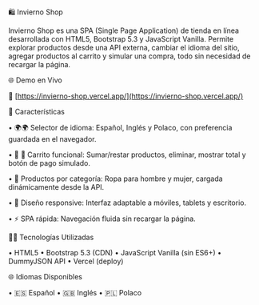  🛍️ Invierno Shop 

Invierno Shop es una SPA (Single Page Application) de tienda en línea desarrollada con HTML5, Bootstrap 5.3 y JavaScript Vanilla. Permite explorar productos desde una API externa, cambiar el idioma del sitio, agregar productos al carrito y simular una compra, todo sin necesidad de recargar la página.

 🌐 Demo en Vivo

🔗 [https://invierno-shop.vercel.app/](https://invierno-shop.vercel.app/)


🚀 Características

• 🌍🌍 Selector de idioma: Español, Inglés y Polaco, con preferencia guardada en el navegador.

• 🛒 🛒 Carrito funcional: Sumar/restar productos, eliminar, mostrar total y botón de pago simulado.

• 🧺 Productos por categoría: Ropa para hombre y mujer, cargada dinámicamente desde la API.

• 📱 Diseño responsive: Interfaz adaptable a móviles, tablets y escritorio.

•  ⚡ SPA rápida: Navegación fluida sin recargar la página.

🧑‍💻 Tecnologías Utilizadas

• HTML5
• Bootstrap 5.3 (CDN)
• JavaScript Vanilla (sin ES6+)
• DummyJSON API
• Vercel (deploy)

🌐 Idiomas Disponibles

• 🇪🇸 Español
• 🇬🇧 Inglés
• 🇵🇱 Polaco






